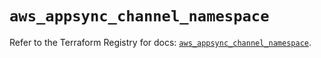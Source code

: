 # `aws_appsync_channel_namespace`

Refer to the Terraform Registry for docs: [`aws_appsync_channel_namespace`](https://registry.terraform.io/providers/hashicorp/aws/6.13.0/docs/resources/appsync_channel_namespace).
